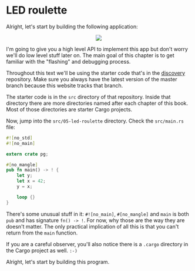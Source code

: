 # LED roulette

Alright, let's start by building the following application:

<p align="center">
<img src="https://i.imgur.com/0k1r2Lc.gif">
</p>

I'm going to give you a high level API to implement this app but don't worry
we'll do low level stuff later on. The main goal of this chapter is to get
familiar with the "flashing" and debugging process.

Throughout this text we'll be using the starter code that's in the [discovery]
repository. Make sure you always have the latest version of the master branch
because this website tracks that branch.

The starter code is in the `src` directory of that repository. Inside that
directory there are more directories named after each chapter of this book. Most of
those directories are starter Cargo projects.

[discovery]: https://github.com/japaric/discovery

Now, jump into the `src/05-led-roulette` directory. Check the `src/main.rs`
file:

``` rust
#![no_std]
#![no_main]

extern crate pg;

#[no_mangle]
pub fn main() -> ! {
    let y;
    let x = 42;
    y = x;

    loop {}
}
```

There's some unusual stuff in it: `#![no_main]`, `#[no_mangle]` and `main` is
both `pub` and has signature `fn() -> !`. For now, why those are the way they
are doesn't matter. The only practical implication of all this is that you can't
return from the `main` function.

If you are a careful observer, you'll also notice there is a `.cargo` directory
in the Cargo project as well. `:-)`

Alright, let's start by building this program.
